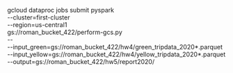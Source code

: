 gcloud dataproc jobs submit pyspark \
    --cluster=first-cluster \
    --region=us-central1 \
    gs://roman_bucket_422/perform-gcs.py \
    -- \
        --input_green=gs://roman_bucket_422/hw4/green_tripdata_2020*.parquet \
        --input_yellow=gs://roman_bucket_422/hw4/yellow_tripdata_2020*.parquet \
        --output=gs://roman_bucket_422/hw5/report2020/
